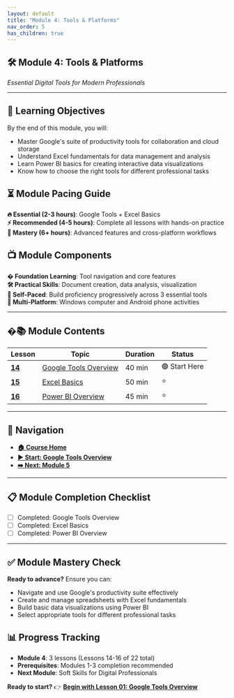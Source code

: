```yaml
---
layout: default
title: "Module 4: Tools & Platforms"
nav_order: 5
has_children: true
---
```


## 🛠️ Module 4: Tools & Platforms
*Essential Digital Tools for Modern Professionals*

---

## 🎯 **Learning Objectives**
By the end of this module, you will:
- Master Google's suite of productivity tools for collaboration and cloud storage
- Understand Excel fundamentals for data management and analysis
- Learn Power BI basics for creating interactive data visualizations
- Know how to choose the right tools for different professional tasks

## ⏳ **Module Pacing Guide**
**🔥 Essential (2-3 hours)**: Google Tools + Excel Basics  
**⚡ Recommended (4-5 hours)**: Complete all lessons with hands-on practice  
**🌟 Mastery (6+ hours)**: Advanced features and cross-platform workflows

## 📺 **Module Components**
**� Foundation Learning**: Tool navigation and core features  
**🛠️ Practical Skills**: Document creation, data analysis, visualization  
**🔄 Self-Paced**: Build proficiency progressively across 3 essential tools  
**📱 Multi-Platform**: Windows computer and Android phone activities

---

## �📚 **Module Contents**

| Lesson | Topic | Duration | Status |
|--------|-------|----------|---------|
| **[14](intro_to_google_tools.md)** | [Google Tools Overview](intro_to_google_tools.md) | 40 min | 🟢 Start Here |
| **[15](basics_of_excel.md)** | [Excel Basics](basics_of_excel.md) | 50 min | ⭐ |
| **[16](overview_of_powerbi.md)** | [Power BI Overview](overview_of_powerbi.md) | 45 min | ⭐ |

---

## 🧭 **Navigation**
- **[🏠 Course Home](../README.md)**
- **[▶️ Start: Google Tools Overview](intro_to_google_tools.md)**
- **[➡️ Next: Module 5](../05_soft_skills/)**

---

## 📋 **Module Completion Checklist**
- [ ] Completed: Google Tools Overview
- [ ] Completed: Excel Basics  
- [ ] Completed: Power BI Overview

---

## ✅ **Module Mastery Check**
**Ready to advance?** Ensure you can:
- Navigate and use Google's productivity suite effectively
- Create and manage spreadsheets with Excel fundamentals
- Build basic data visualizations using Power BI
- Select appropriate tools for different professional tasks

## 📊 **Progress Tracking**
- **Module 4**: 3 lessons (Lessons 14-16 of 22 total)
- **Prerequisites**: Modules 1-3 completion recommended
- **Next Module**: Soft Skills for Digital Professionals

**Ready to start?** 👉 **[Begin with Lesson 01: Google Tools Overview](intro_to_google_tools.md)**